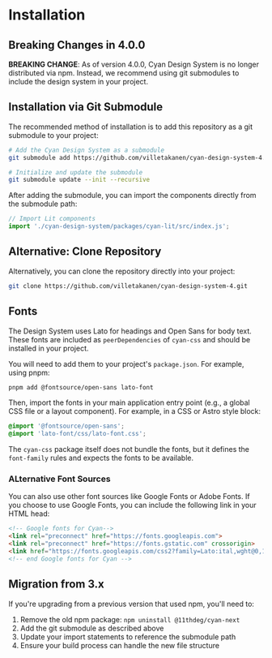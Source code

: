 # Installation

## Breaking Changes in 4.0.0

**BREAKING CHANGE**: As of version 4.0.0, Cyan Design System is no longer distributed via npm. Instead, we recommend using git submodules to include the design system in your project.

## Installation via Git Submodule

The recommended method of installation is to add this repository as a git submodule to your project:

```zsh
# Add the Cyan Design System as a submodule
git submodule add https://github.com/villetakanen/cyan-design-system-4.git cyan-design-system

# Initialize and update the submodule
git submodule update --init --recursive
```

After adding the submodule, you can import the components directly from the submodule path:

```javascript
// Import Lit components
import './cyan-design-system/packages/cyan-lit/src/index.js';
```

## Alternative: Clone Repository

Alternatively, you can clone the repository directly into your project:

```zsh
git clone https://github.com/villetakanen/cyan-design-system-4.git
```

## Fonts

The Design System uses Lato for headings and Open Sans for body text. These fonts are included as `peerDependencies` of `cyan-css` and should be installed in your project.

You will need to add them to your project's `package.json`. For example, using pnpm:

```bash
pnpm add @fontsource/open-sans lato-font
```

Then, import the fonts in your main application entry point (e.g., a global CSS file or a layout component). For example, in a CSS or Astro style block:

```css
@import '@fontsource/open-sans';
@import 'lato-font/css/lato-font.css';
```

The `cyan-css` package itself does not bundle the fonts, but it defines the `font-family` rules and expects the fonts to be available.

### ALternative Font Sources

You can also use other font sources like Google Fonts or Adobe Fonts. If you choose to use Google Fonts, you can include the following link in your HTML head:

```html
<!-- Google fonts for Cyan-->
<link rel="preconnect" href="https://fonts.googleapis.com">
<link rel="preconnect" href="https://fonts.gstatic.com" crossorigin>
<link href="https://fonts.googleapis.com/css2?family=Lato:ital,wght@0,100;0,300;0,400;0,700;0,900;1,100;1,300;1,400;1,700;1,900&family=Open+Sans:ital,wght@0,300;0,400;0,500;0,600;0,700;0,800;1,300;1,400;1,500;1,600;1,700;1,800&family=Roboto+Mono:wght@500&display=swap" rel="stylesheet">
<!-- end Google fonts for Cyan -->
```

## Migration from 3.x

If you're upgrading from a previous version that used npm, you'll need to:

1. Remove the old npm package: `npm uninstall @11thdeg/cyan-next`
2. Add the git submodule as described above
3. Update your import statements to reference the submodule path
4. Ensure your build process can handle the new file structure
